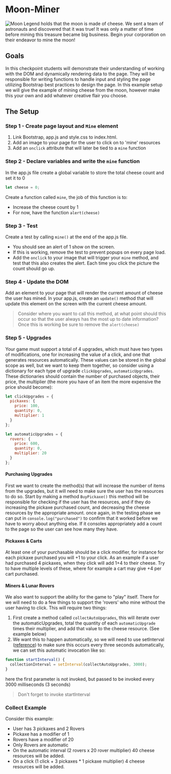 # Moon-Miner

![Moon](https://bcw.blob.core.windows.net/public//2759777406801598)
Legend holds that the moon is made of cheese. We sent a team of astronauts and discovered that it was true! It was only a matter of time before mining this treasure became big business. Begin your corporation on their endeavor to mine the moon!

## Goals

In this checkpoint students will demonstrate their understanding of working with the DOM and dynamically rendering data to the page. They will be responsible for writing functions to handle input and styling the page utilizing Bootstrap best practices to design the page.
In this example setup we will give the example of mining cheese from the moon, however make this your own and add whatever creative flair you choose.

## The Setup

### Step 1 - Create page layout and `Mine` element

1. Link Bootstrap, app.js and style.css to index.html.
2. Add an image to your page for the user to click on to 'mine' resources
3. Add an `onclick` attribute that will later be tied to a `mine` function

### Step 2 - Declare variables and write the `mine` function

In the app.js file create a global variable to store the total cheese count and set it to 0

```javascript
let cheese = 0;
```

Create a function called `mine`, the job of this function is to:
- Increase the cheese count by 1
- For now, have the function `alert(cheese)`

### Step 3 - Test

Create a test by calling `mine()` at the end of the app.js file.
- You should see an alert of 1 show on the screen.
- If this is working, remove the test to prevent popups on every page load.
- Add the `onclick` to your image that will trigger your `mine` method, and test that this also creates the alert. Each time you click the picture the count should go up.

### Step 4 - Update the DOM

Add an element to your page that will render the current amount of cheese the user has mined. 
In your app.js, create an `update()` method that will update this element on the screen with the current cheese amount.

> Consider where you want to call this method, at what point should this occur so that the user always has the most up to date information? Once this is working be sure to remove the `alert(cheese)`

### Step 5 - Upgrades

Your game must support a total of 4 upgrades, which must have two types of modifications, one for increasing the value of a click, and one that generates resources automatically. These values can be stored in the global scope as well, but we want to keep them together, so consider using a dictionary for each type of upgrade `clickUpgrades`, `automaticUpgrades`. These dictionaries should contain the number of purchased objects, their price, the multiplier (the more you have of an item the more expensive the price should become):

```javascript
let clickUpgrades = {
  pickaxes: {
    price: 100,
    quantity: 0,
    multiplier: 1
  }
};

let automaticUpgrades = {
  rovers: {
    price: 600,
    quantity: 0,
    multiplier: 20
  }
};
```

#### Purchasing Upgrades

First we want to create the method(s) that will increase the number of items from the upgrades, but it will need to make sure the user has the resources to do so.
Start by making a method `BuyPickaxe()` this method will be responsible for checking if the user has the resources, and if they do increasing the pickaxe purchased count, and decreasing the cheese resources by the appropriate amount. 
once again, in the testing phase we can put in `console.log("purchased")` to confirm that it worked before we have to worry about anything else.
If it consoles appropriately add a count to the page so the user can see how many they have.

#### Pickaxes & Carts

At least one of your purchasable should be a click modifier, for instance for each pickaxe purchased you will +1 to your click. As an example if a user had purchased 4 pickaxes, when they click will add 1+4 to their cheese. Try to have multiple levels of these, where for example a cart may give +4 per cart purchased.

#### Miners & Lunar Rovers

We also want to support the ability for the game to "play" itself. There for we will need to do a few things to support the 'rovers' who mine without the user having to click.
This will require two things:

1. First create a method called `collectAutoUpgrades`, this will iterate over the automaticUpgrades, total the quantity of each `automaticUpgrade` times their multiplier, and add that value to the cheese resource. (See example below)
2. We want this to happen automatically, so we will need to use setInterval ([reference](https://www.w3schools.com/jsref/met_win_setinterval.asp)) to make sure this occurs every three seconds automatically, we can set this automatic invocation like so:

```javascript
function startInterval() {
  collectionInterval = setInterval(collectAutoUpgrades, 3000);
}
```

here the first parameter is not invoked, but passed to be invoked every 3000 milliseconds (3 seconds)

> Don't forget to invoke startInterval 

### Collect Example

Consider this example:

- User has 3 pickaxes and 2 Rovers
- Pickaxe has a modifier of 1
- Rovers have a modifier of 20
- Only Rovers are automatic
- On the automatic interval (2 rovers x 20 rover multiplier) 40 cheese resources will be added.
- On a click (1 click + 3 pickaxes \* 1 pickaxe multiplier) 4 cheese resources will be added.

